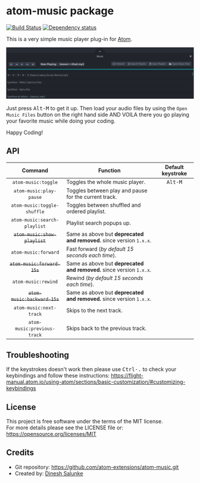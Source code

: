 # atom-music package
[![Build Status](https://github.com/atom-extensions/atom-music/workflows/Build/badge.svg)](https://github.com/atom-extensions/atom-music/actions)
[![Dependency status](https://david-dm.org/atom-extensions/atom-music.svg)](https://david-dm.org/atom-extensions/atom-music)

This is a very simple music player plug-in for [Atom](https://atom.io).

_![Screenshot library tab](Screenshot.png)_

Just press <kbd>Alt-M</kbd> to get it up.
Then load your audio files by using the `Open Music Files` button on the right hand side AND VOILA there you go playing your favorite music while doing your coding.

Happy Coding!

## API
 Command                        | Function                                                             | Default keystroke
:------------------------------:|----------------------------------------------------------------------|:-----------------:
 `atom-music:toggle`            | Toggles the whole music player.                                      | <kbd>Alt-M</kbd>  
 `atom-music:play-pause`        | Toggles between play and pause for the current track.                |
 `atom-music:toggle-shuffle`    | Toggles between shuffled and ordered playlist.                       |
 `atom-music:search-playlist`   | Playlist search popups up.                                           |
 ~~`atom-music:show-playlist`~~ | Same as above but **deprecated and removed.** since version `1.x.x`. |
 `atom-music:forward`           | Fast forward (*by default 15 seconds each time*).                    |
 ~~`atom-music:forward-15s`~~   | Same as above but **deprecated and removed.** since version `1.x.x`. |
 `atom-music:rewind`            | Rewind (*by default 15 seconds each time*).                          |
 ~~`atom-music:backward-15s`~~  | Same as above but **deprecated and removed.** since version `1.x.x`. |
 `atom-music:next-track`        | Skips to the next track.                                             |
 `atom-music:previous-track`    | Skips back to the previous track.                                    |

## Troubleshooting
If the keystrokes doesn't work then please use <kbd>Ctrl-.</kbd> to check your keybindings and follow these instructions: https://flight-manual.atom.io/using-atom/sections/basic-customization/#customizing-keybindings

## License
This project is free software under the terms of the MIT license.  
For more details please see the LICENSE file or: https://opensource.org/licenses/MIT

## Credits
 * Git repository: https://github.com/atom-extensions/atom-music.git
 * Created by: [Dinesh Salunke](https://github.com/sdinesh86)

